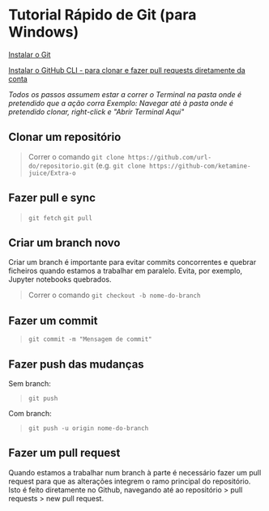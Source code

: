 ﻿# Tutorial Rápido de Git (para Windows)

[Instalar o Git](https://github.com/git-for-windows/git/releases/download/v2.44.0.windows.1/Git-2.44.0-64-bit.exe)

[Instalar o GitHub CLI - para clonar e fazer pull requests diretamente da conta](https://github.com/cli/cli/releases/download/v2.45.0/gh_2.45.0_windows_amd64.msi)

*Todos os passos assumem estar a correr o Terminal na pasta onde é pretendido que a ação corra*
*Exemplo: Navegar até à pasta onde é pretendido clonar, right-click e "Abrir Terminal Aqui"*

## Clonar um repositório

> Correr o comando `git clone https://github.com/url-do/repositorio.git` (e.g. `git clone https://github-com/ketamine-juice/Extra-o`

## Fazer pull e sync

> `git fetch`
> `git pull`

## Criar um branch novo

Criar um branch é importante para evitar commits concorrentes e quebrar ficheiros quando estamos a trabalhar em paralelo.
Evita, por exemplo, Jupyter notebooks quebrados. 

> Correr o comando `git checkout -b nome-do-branch`  

## Fazer um commit

> `git commit -m "Mensagem de commit"` 

## Fazer push das mudanças

Sem branch:
> `git push` 

Com branch:
> `git push -u origin nome-do-branch`
 
## Fazer um pull request

Quando estamos a trabalhar num branch à parte é necessário fazer um pull request para que as alterações integrem o ramo principal do repositório. Isto é feito diretamente no Github, navegando até ao repositório > pull requests > new pull request.
